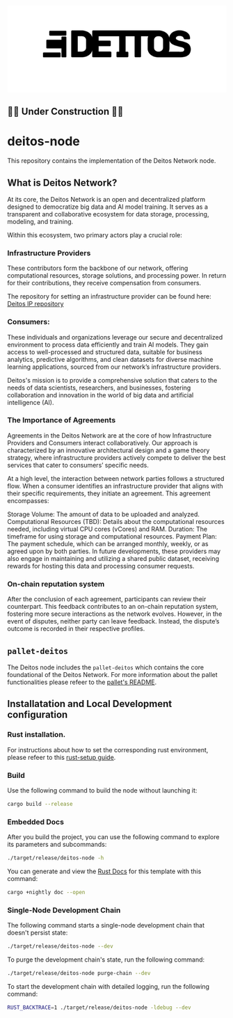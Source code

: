 ![deitos.logo](docs/assets/deitos.logo.png)
## 🚧🚧 Under Construction 🚧🚧

# deitos-node

This repository contains the implementation of the Deitos Network node. 

## What is Deitos Network?
At its core, the Deitos Network is an open and decentralized platform designed to democratize big data and AI model training. It serves as a transparent and collaborative ecosystem for data storage, processing, modeling, and training.

Within this ecosystem, two primary actors play a crucial role:

### Infrastructure Providers 
These contributors form the backbone of our network, offering computational resources, storage solutions, and processing power. In return for their contributions, they receive compensation from consumers.

The repository for setting an infrastructure provider can be found here: [Deitos IP repository](https://github.com/Deitos-Network/deitos-ip)

### Consumers:
These individuals and organizations leverage our secure and decentralized environment to process data efficiently and train AI models. They gain access to well-processed and structured data, suitable for business analytics, predictive algorithms, and clean datasets for diverse machine learning applications, sourced from our network’s infrastructure providers.

Deitos's mission is to provide a comprehensive solution that caters to the needs of data scientists, researchers, and businesses, fostering collaboration and innovation in the world of big data and artificial intelligence (AI).

### The Importance of Agreements
Agreements in the Deitos Network are at the core of how Infrastructure Providers and Consumers interact collaboratively. Our approach is characterized by an innovative architectural design and a game theory strategy, where infrastructure providers actively compete to deliver the best services that cater to consumers’ specific needs.

At a high level, the interaction between network parties follows a structured flow. When a consumer identifies an infrastructure provider that aligns with their specific requirements, they initiate an agreement. This agreement encompasses:

Storage Volume: The amount of data to be uploaded and analyzed.
Computational Resources (TBD): Details about the computational resources needed, including virtual CPU cores (vCores) and RAM.
Duration: The timeframe for using storage and computational resources.
Payment Plan: The payment schedule, which can be arranged monthly, weekly, or as agreed upon by both parties.
In future developments, these providers may also engage in maintaining and utilizing a shared public dataset, receiving rewards for hosting this data and processing consumer requests.

### On-chain reputation system
After the conclusion of each agreement, participants can review their counterpart. This feedback contributes to an on-chain reputation system, fostering more secure interactions as the network evolves. However, in the event of disputes, neither party can leave feedback. Instead, the dispute’s outcome is recorded in their respective profiles.

## `pallet-deitos`

The Deitos node includes the `pallet-deitos` which contains the core foundational of the Deitos Network. For more information about the pallet functionalities please refeer to the [pallet's README](/pallets/deitos/README.md).

## Installatation and Local Development configuration

### Rust installation.

For instructions about how to set the corresponding rust environment, please refeer to this [rust-setup guide](docs/rust-setup.md).


### Build

Use the following command to build the node without launching it:

```sh
cargo build --release
```

### Embedded Docs

After you build the project, you can use the following command to explore its parameters and subcommands:

```sh
./target/release/deitos-node -h
```

You can generate and view the [Rust Docs](https://doc.rust-lang.org/cargo/commands/cargo-doc.html) for this template with this command:

```sh
cargo +nightly doc --open
```

### Single-Node Development Chain

The following command starts a single-node development chain that doesn't persist state:

```sh
./target/release/deitos-node --dev
```

To purge the development chain's state, run the following command:

```sh
./target/release/deitos-node purge-chain --dev
```

To start the development chain with detailed logging, run the following command:

```sh
RUST_BACKTRACE=1 ./target/release/deitos-node -ldebug --dev
```




